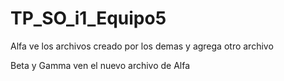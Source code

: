 # TP_SO_i1_Equipo5

Alfa ve los archivos creado por los demas y agrega otro archivo

Beta y Gamma ven el nuevo archivo de Alfa

